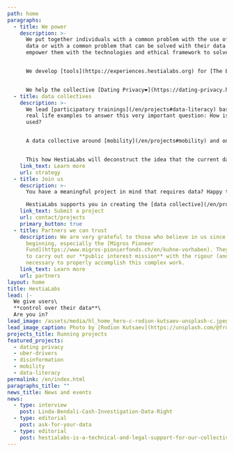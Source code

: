 ```yaml
---
path: home
paragraphs:
  - title: We power
    description: >-
      We put together individuals with a common problem with the use of their
      data or with a common problem that can be solved with their data and
      empower them with the technologies and ethical framework to solve it.


      We develop [tools](https://experiences.hestialabs.org) for [The Eyeballs 👀](https://eyeballs.hestialabs.org), a collective that reveal what is going on behind our screens when we read an article or scroll through content on social media: Why am I seeing this ad? How much is an advertiser paying to target me?


      We help the collective [Dating Privacy❤️](https://dating-privacy.hestialabs.org)  redefine the balance between the interests of dating app users and the interests of the platforms by mapping and exposing the data they collect.
  - title: data collectives
    description: >-
      We lead [participatory trainings](/en/projects#data-literacy) based on
      real life examples to answer this very important question: How is our data
      used?


      A data collective around [mobility](/en/projects#mobility) and one for [platform workers](/en/projects#uber-drivers) are under construction. Many others will follow.


      This how HestiaLabs will deconstruct the idea that the current data valuation model is the norm and build a more ethical one.
    link_text: Learn more
    url: strategy
  - title: Join us
    description: >-
      You have a meaningful project in mind that requires data? Happy to help!

      HestiaLabs supports you in creating the [data collective](/en/projects/) and the community of people willing to share their data for your project (the data sharers). **For free!**
    link_text: Submit a project
    url: contact/projects
    primary_button: true
  - title: Partners we can trust
    description: We are very grateful to those who believe in us since the
      beginning, especially the [Migros Pioneer
      Fund](https://www.migros-pionierfonds.ch/en/kuhne-vorhaben). They allow us
      to carry out our **public interest mission** with the rigour (and time!)
      necessary to properly accomplish this complex work.
    link_text: Learn more
    url: partners
layout: home
title: HestiaLabs
lead: |-
  We give users\
  **control over their data**\
  Are you in?
lead_image: /assets/media/hl_home_hero-c-rodion-kutsaev-unsplash-c.jpeg
lead_image_caption: Photo by [Rodion Kutsaev](https://unsplash.com/@frostroomhead)
projects_title: Running projects
featured_projects:
  - dating privacy
  - uber-drivers
  - disinformation
  - mobility
  - data-literacy
permalink: /en/index.html
paragraphs_title: ""
news_title: News and events
news:
  - type: interview
    post: Linda-Bendali-Cash-Investigation-Data-Right
  - type: editorial
    post: ask-for-your-data
  - type: editorial
    post: hestialabs-is-a-technical-and-legal-support-for-our-collective-explains-jessica-pidoux
---
```

